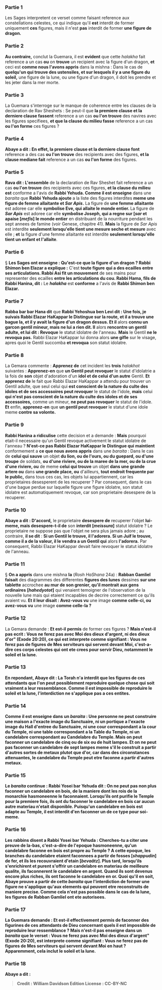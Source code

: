 
### Partie 1
Les Sages interpretent ce verset comme faisant reference aux constellations celestes, ce qui indique qu'il <b>est</b> interdit de former uniquement <b>ces</b> figures, mais il n'est <b>pas</b> interdit de former <b>une figure de dragon.</b>

### Partie 2
<b>Au contraire,</b> conclut la Guemara, il est <b>evident</b> que cette <i>halakha</i> fait reference a un cas <b>ou</b> on <b>trouve</b> un recipient avec la figure d'un dragon, <b>et</b> ceci est <b>comme nous l'avons appris</b> dans la mishna : Dans le cas de <b>quelqu'un qui trouve des ustensiles, et sur lesquels il y a une figure du soleil,</b> une figure de la lune, ou une figure d'un dragon, il doit les prendre et les jeter dans la mer morte.

### Partie 3
La Guemara s'interroge sur le manque de coherence entre les clauses de la declaration de Rav Sheshets : Se peut-il que <b>la premiere clause et la derniere clause fassent</b> reference a un cas <b>ou l'on trouve</b> des navires avec les figures specifiees, <b>et que la clause du milieu fasse</b> reference a un cas <b>ou l'on forme</b> ces figures ?

### Partie 4
<b>Abaye a dit : En effet, la premiere clause et la derniere clause font</b> reference a des cas <b>ou l'on trouve</b> des recipients avec des figures, <b>et la clause mediane fait</b> reference a un cas <b>ou l'on forme</b> des figures.

### Partie 5
<b>Rava dit : L'ensemble</b> de la declaration de Rav Sheshet fait reference a un cas <b>ou l'on trouve</b> des recipients avec ces figures, <b>et la clause du milieu est</b> conforme a l'avis de <b>Rabbi Yehuda. Comme il est enseigne</b> dans une <i>baraita</i> que <b>Rabbi Yehuda ajoute</b> a la liste des figures interdites <b>meme une figure de femme allaitante et <i>Sar Apis</i>.</b> La figure de <b>une femme allaitante</b> est adoree car elle <b>symbolise Eve, qui allaite le monde entier. </b> La figure de <b><i>Sar Apis</i></b> est adoree car elle <b>symbolise Joseph, qui a regne sur [<i>sar</i> et apaise [<i>mefis</i>] le monde entier</b> en distribuant de la nourriture pendant les sept annees de famine (voir Genese, chapitre 41). <b>Mais</b> la figure de <i>Sar Apis</i> est interdite <b>seulement lorsqu'elle tient une mesure seche et mesure</b> avec elle ; <b>et</b> la figure d'une femme allaitante est interdite <b>seulement lorsqu'elle tient un enfant et l'allaite</b>.

### Partie 6
§ <b>Les Sages ont enseigne : Qu'est-ce que la figure d'un dragon ? Rabbi Shimon ben Elazar a explique :</b> C'est <b>toute figure</b> <b>qui a des ecailles entre ses articulations. Rabbi Asi fit un mouvement</b> de ses mains pour representer des ecailles <b>entre les articulations du cou. Rabbi Hama, fils de Rabbi Hanina, dit :</b> Le <b><i>halakha</i></b> est <b>conforme</b> a l'avis de <b>Rabbi Shimon ben Elazar.</b>

### Partie 7
<b>Rabba bar bar Hana dit</b> que <b>Rabbi Yehoshua ben Levi dit : Une fois, je suivais Rabbi Elazar HaKappar le Distingue sur la route, et il a trouve une bague la, et il y avait la figure d'un dragon dessus. Et il</b> alors <b>connu un garcon gentil mineur, mais ne lui a rien dit. Il</b> alors <b>rencontre un gentil adulte, et lui dit : Revoque</b> le statut idolatre de l'anneau. <b>Mais</b> le Gentil <b>ne le revoqua pas.</b> Rabbi Elazar HaKappar lui donna alors <b>une gifle</b> sur le visage, apres quoi le Gentil succomba <b>et revoqua</b> son statut idolatre.

### Partie 8
La Gemara commente : <b>Apprenez de</b> cet incident les <b>trois</b> <i>halakhot</i> suivantes : <b>Apprenez-en</b> que <b>un Gentil peut revoquer</b> le statut d'idolatrie a la fois de <b>son</b> objet d'adoration d'un <b>idol et de celui d'un autre</b> Gentil. <b>Et apprenez de</b> le fait que Rabbi Elazar HaKappar a attendu pour trouver un Gentil adulte, que seul celui qui <b>est conscient de la nature du culte des idoles et de ses accessoires peut revoquer</b> le statut de l'idole, <b>mais</b> celui <b>qui n'est pas conscient de la nature du culte des idoles et de ses accessoires,</b> comme un mineur, <b>ne peut pas revoquer</b> le statut de l'idole. <b>Et</b> enfin, <b>apprenez-en</b> que <b>un gentil peut revoquer</b> le statut d'une idole meme <b>contre sa volonte.</b>

### Partie 9
<b>Rabbi Hanina a ridiculise</b> cette decision et a demande : <b>Mais</b> pourquoi etait-il necessaire qu'un Gentil revoque activement le statut idolatre de l'anneau ? <b>N'est-ce pas Rabbi Elazar HaKappar le Distingue qui maintient</b> conformement a <b>ce que nous avons appris</b> dans une <i>baraita</i> : Dans le cas de <b>celui qui sauve</b> un objet <b>du lion, ou de l'ours, ou du guepard, ou d'une troupe</b> de soldats, <b>ou d'une riviere, ou de la maree de la mer, ou de la crue d'une riviere, ou</b> de meme <b>celui qui trouve</b> un objet <b>dans une grande artere ou</b> dans <b>une grande place, ou</b> d'ailleurs, <b>tout endroit frequente par le public,</b> dans tous ces cas, les objets lui appartiennent, car les proprietaires desesperent</b> de les recuperer ? </b> Par consequent, dans le cas d'une bague perdue sur laquelle figure une figure idolatre, son statut idolatre est automatiquement revoque, car son proprietaire desespere de la recuperer.

### Partie 10
<b>Abaye a dit : D'accord,</b> le proprietaire <b>desespere de</b> recuperer l'objet <b>lui-meme, mais desespere-t-il de</b> son <b>interdit [<i>meissura</i>]</b> statut idolatre ? Le proprietaire ne suppose pas que l'objet ne sera plus jamais adore ; au contraire, <b>il se dit</b> : <b>Si un Gentil le trouve, il l'adorera. Si un Juif le trouve, comme il a de la valeur, il le vendra a un Gentil qui</b> alors <b>l'adorera.</b> Par consequent, Rabbi Elazar HaKappar devait faire revoquer le statut idolatre de l'anneau.

### Partie 11
§ <b>On a appris</b> dans une mishna <b>la</b> (<i>Rosh HaShana</i> 24a) : <b>Rabban Gamliel faisait</b> des diagrammes des differentes <b>figures des lunes</b> dessines <b>sur une tablette</b> accrochee <b>au mur de son grenier, qu'il montrait aux gens ordinaires</b> <b>[<i>hahedyotot</i>]</b> qui venaient temoigner de l'observation de la nouvelle lune mais qui etaient incapables de decrire correctement ce qu'ils avaient vu. <b>Et il leur disait : Avez-vous vu</b> une image <b>comme celle-ci, ou avez-vous vu</b> une image <b>comme celle-la ?</b>

### Partie 12
La Gemara demande : <b>Et est-il</b> <b>permis</b> de former ces figures ? <b>Mais n'est-il pas ecrit : <b>Vous ne ferez pas avec Moi</b> des dieux d'argent, ni des dieux d'or" (Exode 20:20), ce qui est interprete comme signifiant : <b>Vous ne ferez pas de figures de Mes serviteurs qui servent devant Moi,</b> c'est-a-dire ces corps celestes qui ont ete crees pour servir Dieu, notamment le soleil et la lune.

### Partie 13
En repondant, <b>Abaye dit : La Torah n'a interdit que</b> les figures de ces <b>attendants que l'on peut <b>possiblement reproduire</b> quelque chose qui soit vraiment <b>a leur ressemblance.</b> Comme il est impossible de reproduire le soleil et la lune, l'interdiction ne s'applique pas a ces entites.

### Partie 14
<b>Comme il est enseigne</b> dans un <i>baraita</i> : <b>Une personne ne peut construire une maison</b> a l'exacte <b>image du Sanctuaire,</b> ni <b>un portique</b> a l'exacte <b>image du Hall d'entree</b> du Sanctuaire, ni <b>une cour correspondant a la cour du Temple,</b> ni <b>une table correspondant a la Table</b> du Temple, ni <b>un candelabre correspondant au Candelabre</b> du Temple. <b>Mais</b> on <b>peut faconner</b> un candelabre <b>de cinq ou de six ou de huit</b> lampes. <b>Et</b> on <b>ne peut pas faconner</b> un candelabre <b>de sept</b> lampes <b>meme</b> s'il le construit <b>a partir d'autres sortes de metaux</b> plutot que d'or, car dans des circonstances attenuantes, le candelabre du Temple peut etre faconne a partir d'autres metaux.

### Partie 15
Le <i>baraita</i> continue : <b>Rabbi Yosei bar Yehuda dit : On ne peut pas non plus faconner un candelabre en bois, de la maniere dont</b> les rois de <b>la monarchie hasmoneenne le faconnaient</b>. Lorsqu'ils ont purifie le Temple pour la premiere fois, ils ont du faconner le candelabre en bois car aucun autre materiau n'etait disponible. Puisqu'un candelabre en bois est adapte au Temple, il est interdit d'en faconner un de ce type pour soi-meme.

### Partie 16
Les rabbins <b>disent a</b> Rabbi Yosei bar Yehuda : Cherches-tu a citer <b>une preuve de la-bas,</b> c'est-a-dire de l'epoque hasmoneenne, qu'un candelabre faconne en bois est propre au Temple ? A cette epoque, les branches du candelabre <b>etaient</b> faconnees a partir de <b>fosses [<i>shappudin</i>] de fer, et ils les recouvraient</b> <b>d'etain [<i>bevaâtz</i>].</b> Plus tard, lorsqu'ils <b>s'enrichirent</b> et purent s'offrir un candelabre en materiau de meilleure qualite, <b>ils faconnerent</b> le candelabre <b>en argent. </b> Quand ils sont devenus encore plus riches, ils ont faconne</b> le candelabre <b>en or.</b> Quoi qu'il en soit, Abaye prouve a partir de cette <i>baraita</i> que l'interdiction de former une figure ne s'applique qu'aux elements qui peuvent etre reconstruits de maniere precise. Comme cela n'est pas possible dans le cas de la lune, les figures de Rabban Gamliel ont ete autorisees.

### Partie 17
La Guemara demande : <b>Et est-il</b> effectivement <b>permis</b> de faconner des figurines de ces <b>attendants</b> de Dieu concernant <b>quels il est impossible de reproduire leur ressemblance ? Mais n'est-il pas enseigne</b> dans un <i>baraita</i> que le verset : <b>Vous ne ferez pas avec Moi</b> des dieux d'argent" (Exode 20:20), est interprete comme signifiant : <b>Vous ne ferez pas de figures de Mes serviteurs qui servent devant Moi en haut ?</b> Apparemment, cela inclut le soleil et la lune.

### Partie 18
<b>Abaye a dit :</b>

>Credit : William Davidson Edition
>License : CC-BY-NC